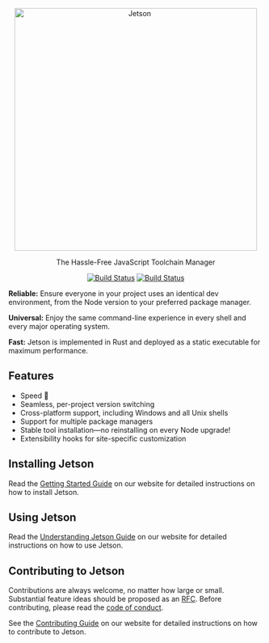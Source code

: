 <p align="center">
  <a href="https://www.jetson.sh/">
    <img alt="Jetson" src="https://github.com/jetson-cli/jetson/blob/master/jetson.png?raw=true" width="480">
  </a>
</p>

<p align="center">
  The Hassle-Free JavaScript Toolchain Manager
</p>

<p align="center">
  <a href="https://travis-ci.org/jetson-cli/jetson"><img alt="Build Status" src="https://travis-ci.org/jetson-cli/jetson.svg?branch=master"></a>
  <a href="https://ci.appveyor.com/project/stefanpenner/jetson/branch/master"><img alt="Build Status" src="https://ci.appveyor.com/api/projects/status/2cohtlutserh8jfb/branch/master?svg=true"></a>
</p>

**Reliable:** Ensure everyone in your project uses an identical dev environment, from the Node version to your preferred package manager.

**Universal:** Enjoy the same command-line experience in every shell and every major operating system.

**Fast:** Jetson is implemented in Rust and deployed as a static executable for maximum performance.

## Features

- Speed 🚀
- Seamless, per-project version switching
- Cross-platform support, including Windows and all Unix shells
- Support for multiple package managers
- Stable tool installation—no reinstalling on every Node upgrade!
- Extensibility hooks for site-specific customization

## Installing Jetson

Read the [Getting Started Guide](https://docs.jetson.sh/guide/getting-started) on our website for detailed instructions on how to install Jetson.

## Using Jetson

Read the [Understanding Jetson Guide](https://docs.jetson.sh/guide/understanding) on our website for detailed instructions on how to use Jetson.

## Contributing to Jetson

Contributions are always welcome, no matter how large or small. Substantial feature ideas should be proposed as an [RFC](https://github.com/jetson-cli/rfcs). Before contributing, please read the [code of conduct](CODE_OF_CONDUCT.md).

See the [Contributing Guide](https://docs.jetson.sh/contributing/) on our website for detailed instructions on how to contribute to Jetson.

